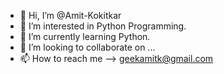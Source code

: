 - 👋 Hi, I’m @Amit-Kokitkar
- 👀 I’m interested in Python Programming.
- 🌱 I’m currently learning Python.
- 💞️ I’m looking to collaborate on ...
- 📫 How to reach me --> geekamitk@gmail.com

<!---
Amit-Kokitkar/Amit-Kokitkar is a ✨ special ✨ repository because its `README.md` (this file) appears on your GitHub profile.
You can click the Preview link to take a look at your changes.
--->
